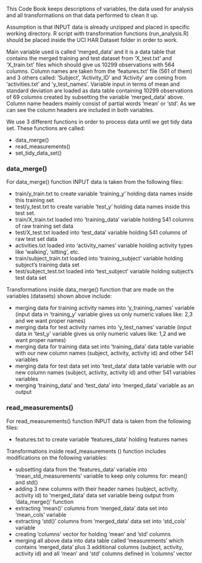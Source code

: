 This Code Book keeps descriptions of variables, the data used for analysis and all transformations on that data performed to clean it up. 

Assumption is that INPUT data is already unzipped and placed in specific working directory. R script with transformation functions (run_analysis.R) should be placed inside the UCI HAR Dataset folder in order to work.

Main variable used is called ‘merged_data’ and it is a data table that contains the merged training and test dataset from ‘X_test.txt’ and ‘X_train.txt’ files which should give us 10299 observations with 564 columns. Column names are taken from the ‘features.txt’ file (561 of them) and 3 others called: ‘Subject’, ‘Activity_ID’ and ‘Activity’ are coming from ‘activities.txt’ and ‘y_test_names’. Variable input in terms of mean and standard deviation are loaded as data table containing 10299 observations of 69 columns created by subsetting the variable ‘merged_data’ above. Column name headers mainly consist of partial words ‘mean’ or ‘std’. As we can see the column headers are included in both variables.

We use 3 different functions in order to process data until we get tidy data set. These functions are called:
- data_merge()
- read_measurements()
- set_tidy_data_set()

### data_merge()
For data_merge() function INPUT data is taken from the following files:
-	train/y_train.txt to create variable ‘training_y’ holding data names inside this training set
-	test/y_test.txt to create variable ‘test_y’ holding data names inside this test set. 
-	train/X_train.txt loaded into ‘training_data’ variable holding 541 columns of raw training set data
-	test/X_test.txt loaded into ‘test_data’ variable holding 541 columns of raw test set data
-	activities.txt loaded into ‘activity_names’ variable holding activity types like ‘walking’, ‘sitting’, etc.
-	train/subject_train.txt loaded into ‘training_subject’ variable holding subject’s training data set
-	test/subject_test.txt loaded into ‘test_subject’ variable holding subject’s test data set

Transformations inside data_merge() function that are made on the variables (datasets) shown above include:
-	merging data for training activity names into ‘y_training_names’ variable (input data in ‘training_y’ variable gives us only numeric values like: 2,3 and we want proper names)
-	merging data for test activity names into ‘y_test_names’ variable (input data in ‘test_y’ variable gives us only numeric values like: 1,2 and we want proper names)
-	merging data for training data set into ‘training_data’ data table variable with our new column names (subject, activity, activity id) and other 541 variables
-	merging data for test data set into ‘test_data’ data table variable with our new column names (subject, activity, activity id) and other 541 variables variables
-	merging ‘training_data’ and ‘test_data’ into ‘merged_data’ variable as an output

### read_measurements()
For read_measurements() function INPUT data is taken from the following files:
- features.txt to create variable ‘features_data’ holding features names

Transformations inside read_measurements () function includes modifications on the following variables:
- subsetting data from the ‘features_data’ variable into  ‘mean_std_measurements’ variable to keep only columns for: mean() and std()
- adding 3 new columns with their header names (subject, activity, activity id) to ‘merged_data’ data set variable being output from ‘data_merge()’ function
- extracting ‘mean()’ columns from ‘merged_data’ data set into ‘mean_cols’ variable
- extracting ‘std()’ columns from ‘merged_data’ data set into ‘std_cols’ variable
- creating ‘columns’ vector for holding ‘mean’ and ‘std’ columns
- merging all above data into data table called ‘measurements’ which contains ‘merged_data’ plus 3 additional columns (subject, activity, activity id) and all ‘mean’ and ‘std’ columns defined in ‘columns’ vector
